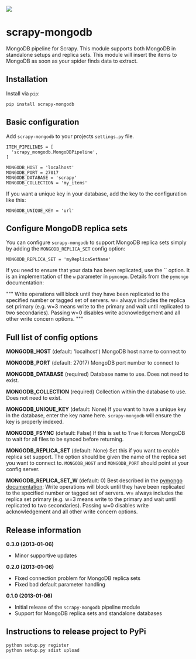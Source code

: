 <a href='https://travis-ci.org/sebdah/scrapy-mongodb'><img src='https://secure.travis-ci.org/sebdah/scrapy-mongodb.png?branch=master'></a>

scrapy-mongodb
==============
MongoDB pipeline for Scrapy. This module supports both MongoDB in standalone setups and replica sets. This module will insert the items to MongoDB as soon as your spider finds data to extract.

Installation
------------
Install via `pip`:

    pip install scrapy-mongodb

Basic configuration
-------------------
Add `scrapy-mongodb` to your projects `settings.py` file.

    ITEM_PIPELINES = [
      'scrapy_mongodb.MongoDBPipeline',
    ]

    MONGODB_HOST = 'localhost'
    MONGODB_PORT = 27017
    MONGODB_DATABASE = 'scrapy'
    MONGODB_COLLECTION = 'my_items'

If you want a unique key in your database, add the key to the configuration like this:

    MONGODB_UNIQUE_KEY = 'url'

Configure MongoDB replica sets
------------------------------
You can configure `scrapy-mongodb` to support MongoDB replica sets simply by adding the `MONGODB_REPLICA_SET` config option:

    MONGODB_REPLICA_SET = 'myReplicaSetName'

If you need to ensure that your data has been replicated, use the `` option. It is an implementation of the `w` parameter in `pymongo`. Details from the `pymongo` documentation:

"""
Write operations will block until they have been replicated to the specified number or tagged set of servers. w=<int> always includes the replica set primary (e.g. w=3 means write to the primary and wait until replicated to two secondaries). Passing w=0 disables write acknowledgement and all other write concern options.
"""

Full list of config options
---------------------------
**MONGODB_HOST** (default: 'localhost')
MongoDB host name to connect to

**MONGODB_PORT** (default: 27017)
MongoDB port number to connect to

**MONGODB_DATABASE** (required)
Database name to use. Does not need to exist.

**MONGODB_COLLECTION** (required)
Collection within the database to use. Does not need to exist.

**MONGODB_UNIQUE_KEY** (default: None)
If you want to have a unique key in the database, enter the key name here. `scrapy-mongodb` will ensure the key is properly indexed.

**MONGODB_FSYNC** (default: False)
If this is set to `True` it forces MongoDB to wait for all files to be synced before returning.

**MONGODB_REPLICA_SET** (default: None)
Set this if you want to enable replica set support. The option should be given the name of the replica set you want to connect to. `MONGODB_HOST` and `MONGODB_PORT` should point at your config server.

**MONGODB_REPLICA_SET_W** (default: 0)
Best described in the [pymongo documentation](http://api.mongodb.org/python/current/api/pymongo/mongo_replica_set_client.html#pymongo.mongo_replica_set_client.MongoReplicaSetClient):
Write operations will block until they have been replicated to the specified number or tagged set of servers. w=<int> always includes the replica set primary (e.g. w=3 means write to the primary and wait until replicated to two secondaries). Passing w=0 disables write acknowledgement and all other write concern options.

Release information
-------------------
**0.3.0 (2013-01-06)**
- Minor supportive updates

**0.2.0 (2013-01-06)**
- Fixed connection problem for MongoDB replica sets
- Fixed bad default parameter handling

**0.1.0 (2013-01-06)**
- Initial release of the `scrapy-mongodb` pipeline module
- Support for MongoDB replica sets and standalone databases

Instructions to release project to PyPi
---------------------------------------

    python setup.py register
    python setup.py sdist upload
